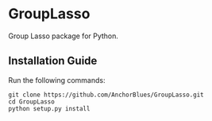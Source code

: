 GroupLasso
========================

Group Lasso package for Python.


## Installation Guide

Run the following commands:

```
git clone https://github.com/AnchorBlues/GroupLasso.git
cd GroupLasso
python setup.py install
```
